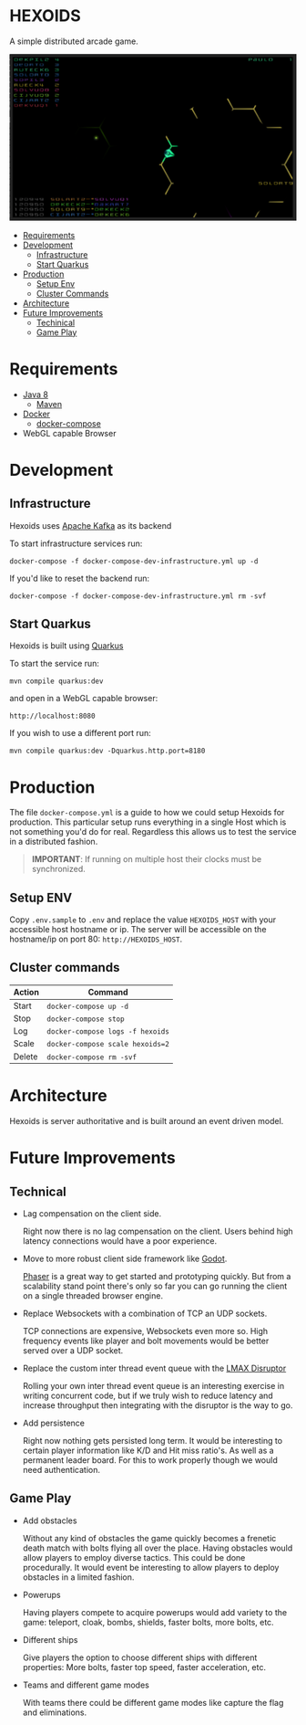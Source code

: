# HEXOIDS

A simple distributed arcade game.

![Screenshot](./docs/hexoids-screenshot1.png "Screenshot")


- [Requirements](#requirements)
- [Development](#development)
    - [Infrastructure](#infrastructure)
    - [Start Quarkus](#start-quarkus)
- [Production](#production)
    - [Setup Env](#setup-env)
    - [Cluster Commands](#cluster-commands)
- [Architecture](#architecture)
- [Future Improvements](#future-improvements)
    - [Techinical](#technical)
    - [Game Play](#game-play)

# Requirements

* [Java 8](https://openjdk.java.net/install/)
    * [Maven](https://maven.apache.org/)
* [Docker](https://www.docker.com/)
    * [docker-compose](https://docs.docker.com/compose/)
* WebGL capable Browser

# Development

## Infrastructure

Hexoids uses [Apache Kafka](https://kafka.apache.org/) as its backend

To start infrastructure services run:

    docker-compose -f docker-compose-dev-infrastructure.yml up -d
    
If you'd like to reset the backend run:

    docker-compose -f docker-compose-dev-infrastructure.yml rm -svf


## Start Quarkus

Hexoids is built using [Quarkus](https://quarkus.io/)

To start the service run:

    mvn compile quarkus:dev
    
and open in a WebGL capable browser:

    http://localhost:8080
    
If you wish to use a different port run:

    mvn compile quarkus:dev -Dquarkus.http.port=8180
    
# Production

The file `docker-compose.yml` is a guide to how we could setup Hexoids for production.
This particular setup runs everything in a single Host which is not something you'd
do for real. Regardless this allows us to test the service in a distributed fashion.

> **IMPORTANT**: If running on multiple host their clocks must be synchronized.

## Setup ENV

Copy `.env.sample` to `.env` and replace the value
`HEXOIDS_HOST` with your accessible host hostname or ip. The server will be
accessible on the hostname/ip on port 80: `http://HEXOIDS_HOST`.

## Cluster commands

| Action | Command |
| --- | --- |
| Start | `docker-compose up -d` |
| Stop | `docker-compose stop` |
| Log | `docker-compose logs -f hexoids` |
| Scale | `docker-compose scale hexoids=2` |
| Delete | `docker-compose rm -svf` |

# Architecture

Hexoids is server authoritative and is built around an event driven model.

# Future Improvements

## Technical

* Lag compensation on the client side.

    Right now there is no lag compensation on the client.
    Users behind high latency connections would have a poor experience.
    
* Move to more robust client side framework like [Godot](https://godotengine.org/).

    [Phaser](https://phaser.io/) is a great way to get started and prototyping
    quickly. But from a scalability stand point there's only so far you can go
    running the client on a single threaded browser engine.

* Replace Websockets with a combination of TCP an UDP sockets.

   TCP connections are expensive, Websockets even more so. High frequency events 
   like player and bolt movements would be better served over a UDP socket. 
   
* Replace the custom inter thread event queue with the [LMAX Disruptor](https://github.com/LMAX-Exchange/disruptor)

    Rolling your own inter thread event queue is an interesting exercise in
    writing concurrent code, but if we truly wish to reduce latency and
    increase throughput then integrating with the disruptor is the way to go.
    
* Add persistence

    Right now nothing gets persisted long term. It would be interesting to
    certain player information like K/D and Hit miss ratio's. As well as a permanent
    leader board. For this to work properly though we would need authentication.

## Game Play

* Add obstacles

    Without any kind of obstacles the game quickly becomes a frenetic death match
    with bolts flying all over the place. Having obstacles would allow players to
    employ diverse tactics. This could be done procedurally. It would event be 
    interesting to allow players to deploy obstacles in a limited fashion.
   
* Powerups

    Having players compete to acquire powerups would add variety to the game:
    teleport, cloak, bombs, shields, faster bolts, more bolts, etc.
    
* Different ships
    
    Give players the option to choose different ships with different properties:
    More bolts, faster top speed, faster acceleration, etc.
    
* Teams and different game modes

    With teams there could be different game modes like capture the flag and
    eliminations.